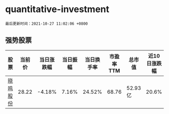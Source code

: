 # quantitative-investment

`最后更新时间：2021-10-27 11:02:06 +0800`

## 强势股票

|股票|当前价|当日涨跌幅|当日振幅|当日换手率|市盈率TTM|总市值|近10日涨跌幅|
|----|----|----|----|----|----|----|----|
|[晓鸣股份](https://xueqiu.com/S/SZ300967)|28.22|-4.18%|7.16%|24.52%|68.76|52.93亿|20.6%|
